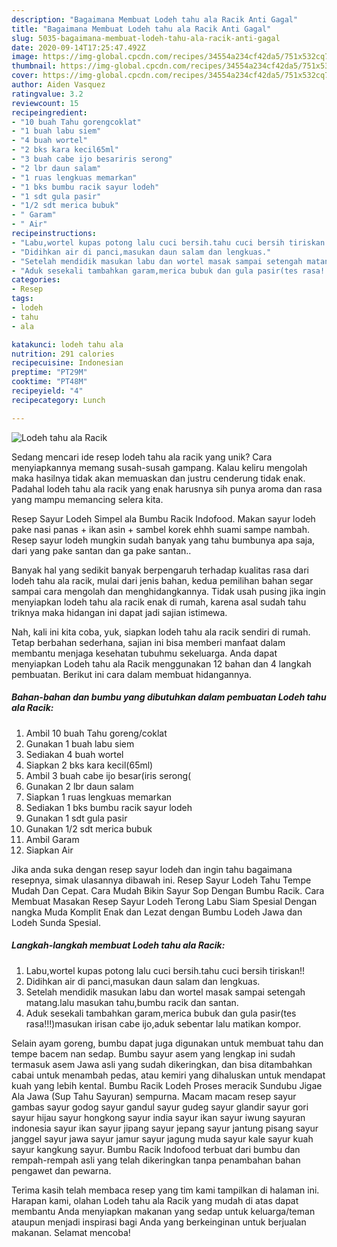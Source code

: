 ```yaml
---
description: "Bagaimana Membuat Lodeh tahu ala Racik Anti Gagal"
title: "Bagaimana Membuat Lodeh tahu ala Racik Anti Gagal"
slug: 5035-bagaimana-membuat-lodeh-tahu-ala-racik-anti-gagal
date: 2020-09-14T17:25:47.492Z
image: https://img-global.cpcdn.com/recipes/34554a234cf42da5/751x532cq70/lodeh-tahu-ala-racik-foto-resep-utama.jpg
thumbnail: https://img-global.cpcdn.com/recipes/34554a234cf42da5/751x532cq70/lodeh-tahu-ala-racik-foto-resep-utama.jpg
cover: https://img-global.cpcdn.com/recipes/34554a234cf42da5/751x532cq70/lodeh-tahu-ala-racik-foto-resep-utama.jpg
author: Aiden Vasquez
ratingvalue: 3.2
reviewcount: 15
recipeingredient:
- "10 buah Tahu gorengcoklat"
- "1 buah labu siem"
- "4 buah wortel"
- "2 bks kara kecil65ml"
- "3 buah cabe ijo besariris serong"
- "2 lbr daun salam"
- "1 ruas lengkuas memarkan"
- "1 bks bumbu racik sayur lodeh"
- "1 sdt gula pasir"
- "1/2 sdt merica bubuk"
- " Garam"
- " Air"
recipeinstructions:
- "Labu,wortel kupas potong lalu cuci bersih.tahu cuci bersih tiriskan!!"
- "Didihkan air di panci,masukan daun salam dan lengkuas."
- "Setelah mendidik masukan labu dan wortel masak sampai setengah matang.lalu masukan tahu,bumbu racik dan santan."
- "Aduk sesekali tambahkan garam,merica bubuk dan gula pasir(tes rasa!!!)masukan irisan cabe ijo,aduk sebentar lalu matikan kompor."
categories:
- Resep
tags:
- lodeh
- tahu
- ala

katakunci: lodeh tahu ala 
nutrition: 291 calories
recipecuisine: Indonesian
preptime: "PT29M"
cooktime: "PT48M"
recipeyield: "4"
recipecategory: Lunch

---
```



![Lodeh tahu ala Racik](https://img-global.cpcdn.com/recipes/34554a234cf42da5/751x532cq70/lodeh-tahu-ala-racik-foto-resep-utama.jpg)

Sedang mencari ide resep lodeh tahu ala racik yang unik? Cara menyiapkannya memang susah-susah gampang. Kalau keliru mengolah maka hasilnya tidak akan memuaskan dan justru cenderung tidak enak. Padahal lodeh tahu ala racik yang enak harusnya sih punya aroma dan rasa yang mampu memancing selera kita.

Resep Sayur Lodeh Simpel ala Bumbu Racik Indofood. Makan sayur lodeh pake nasi panas + ikan asin + sambel korek ehhh suami sampe nambah. Resep sayur lodeh mungkin sudah banyak yang tahu bumbunya apa saja, dari yang pake santan dan ga pake santan..

Banyak hal yang sedikit banyak berpengaruh terhadap kualitas rasa dari lodeh tahu ala racik, mulai dari jenis bahan, kedua pemilihan bahan segar sampai cara mengolah dan menghidangkannya. Tidak usah pusing jika ingin menyiapkan lodeh tahu ala racik enak di rumah, karena asal sudah tahu triknya maka hidangan ini dapat jadi sajian istimewa.


Nah, kali ini kita coba, yuk, siapkan lodeh tahu ala racik sendiri di rumah. Tetap berbahan sederhana, sajian ini bisa memberi manfaat dalam membantu menjaga kesehatan tubuhmu sekeluarga. Anda dapat menyiapkan Lodeh tahu ala Racik menggunakan 12 bahan dan 4 langkah pembuatan. Berikut ini cara dalam membuat hidangannya.

<!--inarticleads1-->

##### Bahan-bahan dan bumbu yang dibutuhkan dalam pembuatan Lodeh tahu ala Racik:

1. Ambil 10 buah Tahu goreng/coklat
1. Gunakan 1 buah labu siem
1. Sediakan 4 buah wortel
1. Siapkan 2 bks kara kecil(65ml)
1. Ambil 3 buah cabe ijo besar(iris serong(
1. Gunakan 2 lbr daun salam
1. Siapkan 1 ruas lengkuas memarkan
1. Sediakan 1 bks bumbu racik sayur lodeh
1. Gunakan 1 sdt gula pasir
1. Gunakan 1/2 sdt merica bubuk
1. Ambil  Garam
1. Siapkan  Air


Jika anda suka dengan resep sayur lodeh dan ingin tahu bagaimana resepnya, simak ulasannya dibawah ini. Resep Sayur Lodeh Tahu Tempe Mudah Dan Cepat. Cara Mudah Bikin Sayur Sop Dengan Bumbu Racik. Cara Membuat Masakan Resep Sayur Lodeh Terong Labu Siam Spesial Dengan nangka Muda Komplit Enak dan Lezat dengan Bumbu Lodeh Jawa dan Lodeh Sunda Spesial. 

<!--inarticleads2-->

##### Langkah-langkah membuat Lodeh tahu ala Racik:

1. Labu,wortel kupas potong lalu cuci bersih.tahu cuci bersih tiriskan!!
1. Didihkan air di panci,masukan daun salam dan lengkuas.
1. Setelah mendidik masukan labu dan wortel masak sampai setengah matang.lalu masukan tahu,bumbu racik dan santan.
1. Aduk sesekali tambahkan garam,merica bubuk dan gula pasir(tes rasa!!!)masukan irisan cabe ijo,aduk sebentar lalu matikan kompor.


Selain ayam goreng, bumbu dapat juga digunakan untuk membuat tahu dan tempe bacem nan sedap. Bumbu sayur asem yang lengkap ini sudah termasuk asem Jawa asli yang sudah dikeringkan, dan bisa ditambahkan cabai untuk menambah pedas, atau kemiri yang dihaluskan untuk mendapat kuah yang lebih kental. Bumbu Racik Lodeh Proses meracik Sundubu Jigae Ala Jawa (Sup Tahu Sayuran) sempurna. Macam macam resep sayur gambas sayur godog sayur gandul sayur gudeg sayur glandir sayur gori sayur hijau sayur hongkong sayur india sayur ikan sayur iwung sayuran indonesia sayur ikan sayur jipang sayur jepang sayur jantung pisang sayur janggel sayur jawa sayur jamur sayur jagung muda sayur kale sayur kuah sayur kangkung sayur. Bumbu Racik Indofood terbuat dari bumbu dan rempah-rempah asli yang telah dikeringkan tanpa penambahan bahan pengawet dan pewarna. 

Terima kasih telah membaca resep yang tim kami tampilkan di halaman ini. Harapan kami, olahan Lodeh tahu ala Racik yang mudah di atas dapat membantu Anda menyiapkan makanan yang sedap untuk keluarga/teman ataupun menjadi inspirasi bagi Anda yang berkeinginan untuk berjualan makanan. Selamat mencoba!
